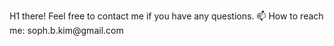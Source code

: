 <p>H1 there! Feel free to contact me if you have any questions. 📫 How to reach me: soph.b.kim@gmail.com<p>
